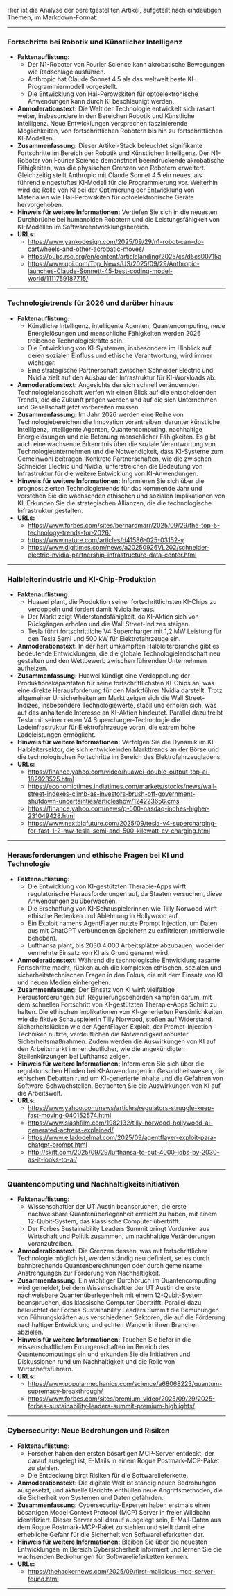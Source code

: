 Hier ist die Analyse der bereitgestellten Artikel, aufgeteilt nach eindeutigen Themen, im Markdown-Format:

--------------------------------------------
### Fortschritte bei Robotik und Künstlicher Intelligenz
*   **Faktenauflistung:**
    *   Der N1-Roboter von Fourier Science kann akrobatische Bewegungen wie Radschläge ausführen.
    *   Anthropic hat Claude Sonnet 4.5 als das weltweit beste KI-Programmiermodell vorgestellt.
    *   Die Entwicklung von Hai-Perowskiten für optoelektronische Anwendungen kann durch KI beschleunigt werden.
*   **Anmoderationstext:** Die Welt der Technologie entwickelt sich rasant weiter, insbesondere in den Bereichen Robotik und Künstliche Intelligenz. Neue Entwicklungen versprechen faszinierende Möglichkeiten, von fortschrittlichen Robotern bis hin zu fortschrittlichen KI-Modellen.
*   **Zusammenfassung:** Dieser Artikel-Stack beleuchtet signifikante Fortschritte im Bereich der Robotik und Künstlichen Intelligenz. Der N1-Roboter von Fourier Science demonstriert beeindruckende akrobatische Fähigkeiten, was die physischen Grenzen von Robotern erweitert. Gleichzeitig stellt Anthropic mit Claude Sonnet 4.5 ein neues, als führend eingestuftes KI-Modell für die Programmierung vor. Weiterhin wird die Rolle von KI bei der Optimierung der Entwicklung von Materialien wie Hai-Perowskiten für optoelektronische Geräte hervorgehoben.
*   **Hinweis für weitere Informationen:** Vertiefen Sie sich in die neuesten Durchbrüche bei humanoiden Robotern und die Leistungsfähigkeit von KI-Modellen im Softwareentwicklungsbereich.
*   **URLs:**
    *   https://www.yankodesign.com/2025/09/29/n1-robot-can-do-cartwheels-and-other-acrobatic-moves/
    *   https://pubs.rsc.org/en/content/articlelanding/2025/cs/d5cs00715a
    *   https://www.upi.com/Top_News/US/2025/09/29/Anthropic-launches-Claude-Sonnett-45-best-coding-model-world/1111759187715/
--------------------------------------------
### Technologietrends für 2026 und darüber hinaus
*   **Faktenauflistung:**
    *   Künstliche Intelligenz, intelligente Agenten, Quantencomputing, neue Energielösungen und menschliche Fähigkeiten werden 2026 treibende Technologiekräfte sein.
    *   Die Entwicklung von KI-Systemen, insbesondere im Hinblick auf deren sozialen Einfluss und ethische Verantwortung, wird immer wichtiger.
    *   Eine strategische Partnerschaft zwischen Schneider Electric und Nvidia zielt auf den Ausbau der Infrastruktur für KI-Workloads ab.
*   **Anmoderationstext:** Angesichts der sich schnell verändernden Technologielandschaft werfen wir einen Blick auf die entscheidenden Trends, die die Zukunft prägen werden und auf die sich Unternehmen und Gesellschaft jetzt vorbereiten müssen.
*   **Zusammenfassung:** Im Jahr 2026 werden eine Reihe von Technologiebereichen die Innovation vorantreiben, darunter künstliche Intelligenz, intelligente Agenten, Quantencomputing, nachhaltige Energielösungen und die Betonung menschlicher Fähigkeiten. Es gibt auch eine wachsende Erkenntnis über die soziale Verantwortung von Technologieunternehmen und die Notwendigkeit, dass KI-Systeme zum Gemeinwohl beitragen. Konkrete Partnerschaften, wie die zwischen Schneider Electric und Nvidia, unterstreichen die Bedeutung von Infrastruktur für die weitere Entwicklung von KI-Anwendungen.
*   **Hinweis für weitere Informationen:** Informieren Sie sich über die prognostizierten Technologietrends für das kommende Jahr und verstehen Sie die wachsenden ethischen und sozialen Implikationen von KI. Erkunden Sie die strategischen Allianzen, die die technologische Infrastruktur gestalten.
*   **URLs:**
    *   https://www.forbes.com/sites/bernardmarr/2025/09/29/the-top-5-technology-trends-for-2026/
    *   https://www.nature.com/articles/d41586-025-03152-y
    *   https://www.digitimes.com/news/a20250926VL202/schneider-electric-nvidia-partnership-infrastructure-data-center.html
--------------------------------------------
### Halbleiterindustrie und KI-Chip-Produktion
*   **Faktenauflistung:**
    *   Huawei plant, die Produktion seiner fortschrittlichsten KI-Chips zu verdoppeln und fordert damit Nvidia heraus.
    *   Der Markt zeigt Widerstandsfähigkeit, da KI-Aktien sich von Rückgängen erholen und die Wall Street-Indizes steigen.
    *   Tesla führt fortschrittliche V4 Supercharger mit 1,2 MW Leistung für den Tesla Semi und 500 kW für Elektrofahrzeuge ein.
*   **Anmoderationstext:** In der hart umkämpften Halbleiterbranche gibt es bedeutende Entwicklungen, die die globale Technologielandschaft neu gestalten und den Wettbewerb zwischen führenden Unternehmen aufheizen.
*   **Zusammenfassung:** Huawei kündigt eine Verdoppelung der Produktionskapazitäten für seine fortschrittlichsten KI-Chips an, was eine direkte Herausforderung für den Marktführer Nvidia darstellt. Trotz allgemeiner Unsicherheiten am Markt zeigen sich die Wall Street-Indizes, insbesondere Technologiewerte, stabil und erholen sich, was auf das anhaltende Interesse an KI-Aktien hindeutet. Parallel dazu treibt Tesla mit seiner neuen V4 Supercharger-Technologie die Ladeinfrastruktur für Elektrofahrzeuge voran, die extrem hohe Ladeleistungen ermöglicht.
*   **Hinweis für weitere Informationen:** Verfolgen Sie die Dynamik im KI-Halbleitersektor, die sich entwickelnden Markttrends an der Börse und die technologischen Fortschritte im Bereich des Elektrofahrzeugladens.
*   **URLs:**
    *   https://finance.yahoo.com/video/huawei-double-output-top-ai-182923525.html
    *   https://economictimes.indiatimes.com/markets/stocks/news/wall-street-indexes-climb-as-investors-brush-off-government-shutdown-uncertainties/articleshow/124223656.cms
    *   https://finance.yahoo.com/news/p-500-nasdaq-inches-higher-231049428.html
    *   https://www.nextbigfuture.com/2025/09/tesla-v4-supercharging-for-fast-1-2-mw-tesla-semi-and-500-kilowatt-ev-charging.html
--------------------------------------------
### Herausforderungen und ethische Fragen bei KI und Technologie
*   **Faktenauflistung:**
    *   Die Entwicklung von KI-gestützten Therapie-Apps wirft regulatorische Herausforderungen auf, da Staaten versuchen, diese Anwendungen zu überwachen.
    *   Die Erschaffung von KI-Schauspielerinnen wie Tilly Norwood wirft ethische Bedenken und Ablehnung in Hollywood auf.
    *   Ein Exploit namens AgentFlayer nutzte Prompt Injection, um Daten aus mit ChatGPT verbundenen Speichern zu exfiltrieren (mittlerweile behoben).
    *   Lufthansa plant, bis 2030 4.000 Arbeitsplätze abzubauen, wobei der vermehrte Einsatz von KI als Grund genannt wird.
*   **Anmoderationstext:** Während die technologische Entwicklung rasante Fortschritte macht, rücken auch die komplexen ethischen, sozialen und sicherheitstechnischen Fragen in den Fokus, die mit dem Einsatz von KI und neuen Medien einhergehen.
*   **Zusammenfassung:** Der Einsatz von KI wirft vielfältige Herausforderungen auf. Regulierungsbehörden kämpfen darum, mit dem schnellen Fortschritt von KI-gestützten Therapie-Apps Schritt zu halten. Die ethischen Implikationen von KI-generierten Persönlichkeiten, wie die fiktive Schauspielerin Tilly Norwood, stoßen auf Widerstand. Sicherheitslücken wie der AgentFlayer-Exploit, der Prompt-Injection-Techniken nutzte, verdeutlichen die Notwendigkeit robuster Sicherheitsmaßnahmen. Zudem werden die Auswirkungen von KI auf den Arbeitsmarkt immer deutlicher, wie die angekündigten Stellenkürzungen bei Lufthansa zeigen.
*   **Hinweis für weitere Informationen:** Informieren Sie sich über die regulatorischen Hürden bei KI-Anwendungen im Gesundheitswesen, die ethischen Debatten rund um KI-generierte Inhalte und die Gefahren von Software-Schwachstellen. Betrachten Sie die Auswirkungen von KI auf die Arbeitswelt.
*   **URLs:**
    *   https://www.yahoo.com/news/articles/regulators-struggle-keep-fast-moving-040152574.html
    *   https://www.slashfilm.com/1982132/tilly-norwood-hollywood-ai-generated-actress-explained/
    *   https://www.elladodelmal.com/2025/09/agentflayer-exploit-para-chatgpt-prompt.html
    *   http://skift.com/2025/09/29/lufthansa-to-cut-4000-jobs-by-2030-as-it-looks-to-ai/
--------------------------------------------
### Quantencomputing und Nachhaltigkeitsinitiativen
*   **Faktenauflistung:**
    *   Wissenschaftler der UT Austin beanspruchen, die erste nachweisbare Quantenüberlegenheit erreicht zu haben, mit einem 12-Qubit-System, das klassische Computer übertrifft.
    *   Der Forbes Sustainability Leaders Summit bringt Vordenker aus Wirtschaft und Politik zusammen, um nachhaltige Veränderungen voranzutreiben.
*   **Anmoderationstext:** Die Grenzen dessen, was mit fortschrittlicher Technologie möglich ist, werden ständig neu definiert, sei es durch bahnbrechende Quantenberechnungen oder durch gemeinsame Anstrengungen zur Förderung von Nachhaltigkeit.
*   **Zusammenfassung:** Ein wichtiger Durchbruch im Quantencomputing wird gemeldet, bei dem Wissenschaftler der UT Austin die erste nachweisbare Quantenüberlegenheit mit einem 12-Qubit-System beanspruchen, das klassische Computer übertrifft. Parallel dazu beleuchtet der Forbes Sustainability Leaders Summit die Bemühungen von Führungskräften aus verschiedenen Sektoren, die auf die Förderung nachhaltiger Entwicklung und echten Wandel in ihren Branchen abzielen.
*   **Hinweis für weitere Informationen:** Tauchen Sie tiefer in die wissenschaftlichen Errungenschaften im Bereich des Quantencomputings ein und erkunden Sie die Initiativen und Diskussionen rund um Nachhaltigkeit und die Rolle von Wirtschaftsführern.
*   **URLs:**
    *   https://www.popularmechanics.com/science/a68068223/quantum-supremacy-breakthrough/
    *   https://www.forbes.com/sites/premium-video/2025/09/29/2025-forbes-sustainability-leaders-summit-premium-highlights/
--------------------------------------------
### Cybersecurity: Neue Bedrohungen und Risiken
*   **Faktenauflistung:**
    *   Forscher haben den ersten bösartigen MCP-Server entdeckt, der darauf ausgelegt ist, E-Mails in einem Rogue Postmark-MCP-Paket zu stehlen.
    *   Die Entdeckung birgt Risiken für die Softwarelieferkette.
*   **Anmoderationstext:** Die digitale Welt ist ständig neuen Bedrohungen ausgesetzt, und aktuelle Berichte enthüllen neue Angriffsmethoden, die die Sicherheit von Systemen und Daten gefährden.
*   **Zusammenfassung:** Cybersecurity-Experten haben erstmals einen bösartigen Model Context Protocol (MCP) Server in freier Wildbahn identifiziert. Dieser Server soll darauf ausgelegt sein, E-Mail-Daten aus dem Rogue Postmark-MCP-Paket zu stehlen und stellt damit eine erhebliche Gefahr für die Sicherheit von Softwarelieferketten dar.
*   **Hinweis für weitere Informationen:** Bleiben Sie über die neuesten Entwicklungen im Bereich Cybersicherheit informiert und lernen Sie die wachsenden Bedrohungen für Softwarelieferketten kennen.
*   **URLs:**
    *   https://thehackernews.com/2025/09/first-malicious-mcp-server-found.html
--------------------------------------------